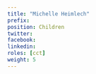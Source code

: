 ```yaml
---
title: "Michelle Heimlech"
prefix: 
position: Children
twitter: 
facebook: 
linkedin: 
roles: [cct]
weight: 5
---
```



